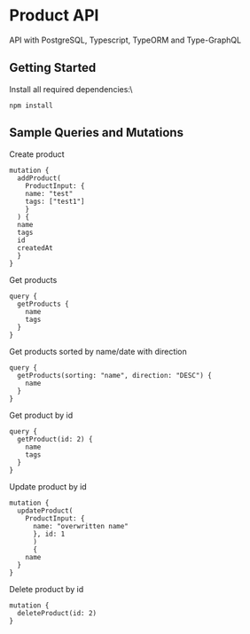 # Product API

API with PostgreSQL, Typescript, TypeORM and Type-GraphQL

## Getting Started

Install all required dependencies:\

```
npm install
```

## Sample Queries and Mutations

Create product

```
mutation {
  addProduct(
    ProductInput: {
    name: "test"
    tags: ["test1"]
    }
  ) {
  name
  tags
  id
  createdAt
  }
}
```

Get products

```
query {
  getProducts {
    name
    tags
  }
}
```

Get products sorted by name/date with direction

```
query {
  getProducts(sorting: "name", direction: "DESC") {
    name
  }
}
```

Get product by id

```
query {
  getProduct(id: 2) {
    name
    tags
  }
}
```

Update product by id

```
mutation {
  updateProduct(
    ProductInput: {
      name: "overwritten name"
      }, id: 1
      )
      {
    name
  }
}
```

Delete product by id

```
mutation {
  deleteProduct(id: 2)
}
```
